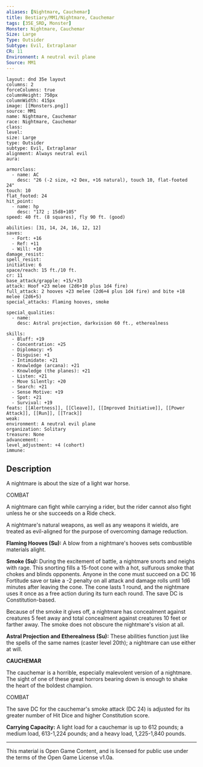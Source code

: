 ```yaml
---
aliases: [Nightmare, Cauchemar]
title: Bestiary/MM1/Nightmare, Cauchemar
tags: [35E_SRD, Monster]
Monster: Nightmare, Cauchemar
Size: Large
Type: Outsider
Subtype: Evil, Extraplanar
CR: 11
Environnent: A neutral evil plane
Source: MM1
---
```


```statblock
layout: dnd 35e layout
columns: 2
forceColumns: true
columnHeight: 750px
columnWidth: 415px
image: [[Monsters.png]]
source: MM1
name: Nightmare, Cauchemar
race: Nightmare, Cauchemar
class: 
level: 
size: Large
type: Outsider
subtype: Evil, Extraplanar
alignment: Always neutral evil
aura: 

armorclass:
  - name: AC
    desc: "26 (-2 size, +2 Dex, +16 natural), touch 10, flat-footed 24"
touch: 10
flat_footed: 24
hit_point:
  - name: hp
    desc: "172 ; 15d8+105"
speed: 40 ft. (8 squares), fly 90 ft. (good)

abilities: [31, 14, 24, 16, 12, 12]
saves:
  - Fort: +16
  - Ref: +11
  - Will: +10
damage_resist: 
spell_resist: 
initiative: 6
space/reach: 15 ft./10 ft.
cr: 11
base_attack/grapple: +15/+33
attack: Hoof +23 melee (2d6+10 plus 1d4 fire)
full_attack: 2 hooves +23 melee (2d6+4 plus 1d4 fire) and bite +18 melee (2d6+5)
special_attacks: Flaming hooves, smoke

special_qualities:
  - name: 
    desc: Astral projection, darkvision 60 ft., etherealness

skills:
  - Bluff: +19
  - Concentration: +25
  - Diplomacy: +5
  - Disguise: +1
  - Intimidate: +21
  - Knowledge (arcana): +21
  - Knowledge (the planes): +21
  - Listen: +21
  - Move Silently: +20
  - Search: +21
  - Sense Motive: +19
  - Spot: +21
  - Survival: +19
feats: [[Alertness]], [[Cleave]], [[Improved Initiative]], [[Power Attack]], [[Run]], [[Track]]
weak: 
environment: A neutral evil plane
organization: Solitary
treasure: None
advancement: -
level_adjustment: +4 (cohort)
immune: 
```

## Description

<p>A nightmare is about the size of a light war horse.</p>
<p>COMBAT</p>
<p>A nightmare can fight while carrying a rider, but the rider cannot also fight unless he or she succeeds on a Ride check.</p>
<p>A nightmare's natural weapons, as well as any weapons it wields, are treated as evil-aligned for the purpose of overcoming damage reduction.</p>
<p>
            <b>Flaming Hooves (Su):</b> A blow from a nightmare's hooves sets combustible materials alight.</p>
<p>
            <b>Smoke (Su):</b> During the excitement of battle, a nightmare snorts and neighs with rage. This snorting fills a 15-foot cone with a hot, sulfurous smoke that chokes and blinds opponents. Anyone in the cone must succeed on a DC 16 Fortitude save or take a -2 penalty on all attack and damage rolls until 1d6 minutes after leaving the cone. The cone lasts 1 round, and the nightmare uses it once as a free action during its turn each round. The save DC is Constitution-based.</p>
<p>Because of the smoke it gives off, a nightmare has concealment against creatures 5 feet away and total concealment against creatures 10 feet or farther away. The smoke does not obscure the nightmare's vision at all.</p>
<p>
            <b>Astral Projection and Etherealness (Su):</b> These abilities function just like the spells of the same names (caster level 20th); a nightmare can use either at will.</p>
<p>
            <b>CAUCHEMAR</b>
          </p>
<p>The cauchemar is a horrible, especially malevolent version of a nightmare. The sight of one of these great horrors bearing down is enough to shake the heart of the boldest champion.</p>
<p>COMBAT</p>
<p>The save DC for the cauchemar's smoke attack (DC 24) is adjusted for its greater number of Hit Dice and higher Constitution score.</p>
<p>
            <b>Carrying Capacity:</b> A light load for a cauchemar is up to 612 pounds; a medium load, 613-1,224 pounds; and a heavy load, 1,225-1,840 pounds.</p>

---

This material is Open Game Content, and is licensed for public use under
the terms of the Open Game License v1.0a.
